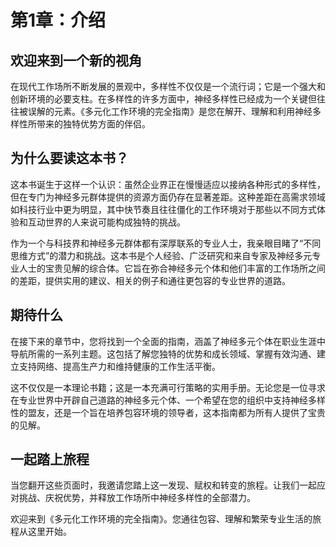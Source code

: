# 第1章：介绍

## 欢迎来到一个新的视角

在现代工作场所不断发展的景观中，多样性不仅仅是一个流行词；它是一个强大和创新环境的必要支柱。在多样性的许多方面中，神经多样性已经成为一个关键但往往被误解的元素。《多元化工作环境的完全指南》是您在解开、理解和利用神经多样性所带来的独特优势方面的伴侣。

## 为什么要读这本书？

这本书诞生于这样一个认识：虽然企业界正在慢慢适应以接纳各种形式的多样性，但在专门为神经多元群体提供的资源方面仍存在显著差距。这种差距在高需求领域如科技行业中更为明显，其中快节奏且往往僵化的工作环境对于那些以不同方式体验和互动世界的人来说可能构成独特的挑战。

作为一个与科技界和神经多元群体都有深厚联系的专业人士，我亲眼目睹了“不同思维方式”的潜力和挑战。这本书是个人经验、广泛研究和来自专家及神经多元专业人士的宝贵见解的综合体。它旨在弥合神经多元个体和他们丰富的工作场所之间的差距，提供实用的建议、相关的例子和通往更包容的专业世界的道路。

## 期待什么

在接下来的章节中，您将找到一个全面的指南，涵盖了神经多元个体在职业生涯中导航所需的一系列主题。这包括了解您独特的优势和成长领域、掌握有效沟通、建立支持网络、提高生产力和维持健康的工作生活平衡。

这不仅仅是一本理论书籍；这是一本充满可行策略的实用手册。无论您是一位寻求在专业世界中开辟自己道路的神经多元个体、一个希望在您的组织中支持神经多样性的盟友，还是一个旨在培养包容环境的领导者，这本指南都为所有人提供了宝贵的见解。

## 一起踏上旅程

当您翻开这些页面时，我邀请您踏上这一发现、赋权和转变的旅程。让我们一起应对挑战、庆祝优势，并释放工作场所中神经多样性的全部潜力。

欢迎来到《多元化工作环境的完全指南》。您通往包容、理解和繁荣专业生活的旅程从这里开始。
